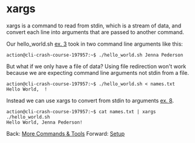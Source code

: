 # xargs

xargs is a command to read from stdin, which is a stream of data, and convert each line into arguments that are passed to another command.

Our hello_world.sh [ex. 3](example3) took in two command line arguments like this:

```
action@cli-crash-course-197957:~$ ./hello_world.sh Jenna Pederson
```

But what if we only have a file of data? Using file redirection won't work because we are expecting command line arguments not stdin from a file.

```
action@cli-crash-course-197957:~$ ./hello_world.sh < names.txt
Hello World,  !
```

Instead we can use xargs to convert from stdin to arguments [ex. 8](example8).

```
action@cli-crash-course-197957:~$ cat names.txt | xargs ./hello_world.sh
Hello World, Jenna Pederson!
```

Back: [More Commands & Tools](17_commands_and_tools.md)	
Forward: [Setup](setup.md)
